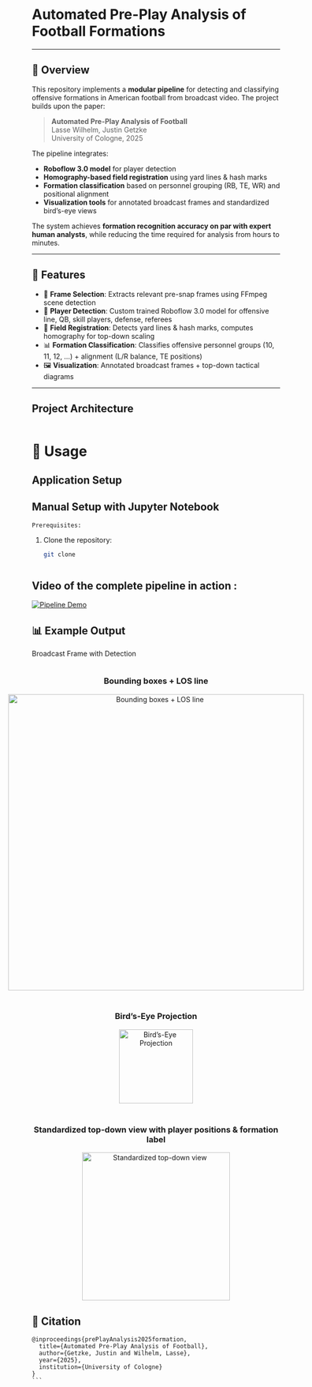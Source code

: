 # Automated Pre-Play Analysis of Football Formations
---

## 📖 Overview

This repository implements a **modular pipeline** for detecting and classifying offensive formations in American
football from broadcast video. The project builds upon the paper:

> **Automated Pre-Play Analysis of Football**  
> Lasse Wilhelm, Justin Getzke  
> University of Cologne, 2025

The pipeline integrates:

- **Roboflow 3.0 model** for player detection
- **Homography-based field registration** using yard lines & hash marks
- **Formation classification** based on personnel grouping (RB, TE, WR) and positional alignment
- **Visualization tools** for annotated broadcast frames and standardized bird’s-eye views

The system achieves **formation recognition accuracy on par with expert human analysts**, while reducing the time
required for analysis from hours to minutes.

---

## 🚀 Features

- 🎥 **Frame Selection**: Extracts relevant pre-snap frames using FFmpeg scene detection
- 🏈 **Player Detection**: Custom trained Roboflow 3.0  model for offensive line, QB, skill players, defense, referees
- 📐 **Field Registration**: Detects yard lines & hash marks, computes homography for top-down scaling
- 📊 **Formation Classification**: Classifies offensive personnel groups (10, 11, 12, …) + alignment (L/R balance, TE
  positions)
- 🖼 **Visualization**: Annotated broadcast frames + top-down tactical diagrams

---

## Project Architecture

```

```

# 🏃 Usage

## Application Setup


## Manual Setup with Jupyter Notebook

````
Prerequisites:
````

1. Clone the repository:

   ```bash
   git clone



## Video of the complete pipeline in action :
[![Pipeline Demo](https://img.youtube.com/vi/dQw4w9WgXcQ/maxresdefault.jpg)](https://www.youtube.com/watch?v=dQw4w9WgXcQ)

## 📊 Example Output

Broadcast Frame with Detection

<div style="display: flex; flex-wrap: wrap; gap: 20px; justify-content: center;">

  <div style="flex: 1 1 45%; text-align: center;">
    <h3>Bounding boxes + LOS line</h3>
    <img src="images/bounding_boxes_detection.png" alt="Bounding boxes + LOS line" width="600"/>
  </div>

  <div style="flex: 1 1 45%; text-align: center;">
    <h3>Bird’s-Eye Projection</h3>
    <img src="images/birds_eye_projection.png" alt="Bird’s-Eye Projection" width="150"/>
  </div>

  <div style="flex: 1 1 45%; text-align: center;">
    <h3>Standardized top-down view with player positions & formation label</h3>
    <img src="images/standard_top_down.png" alt="Standardized top-down view" width="300"/>
  </div>

</div>

## 📜 Citation

````
@inproceedings{prePlayAnalysis2025formation,
  title={Automated Pre-Play Analysis of Football},
  author={Getzke, Justin and Wilhelm, Lasse},
  year={2025},
  institution={University of Cologne}
}
```
